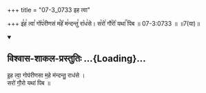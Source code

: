 +++
title = "07-3_0733 इह त्वा"

+++
इ꣣ह꣢ त्वा꣣ गो꣡प꣢रीणसं म꣣हे꣡ म꣢न्दन्तु꣣ रा꣡ध꣢से। स꣡रो꣢ गौ꣣रो꣡ यथा꣢꣯ पिब ॥ 07-3:0733 ॥ ॥7(या)॥

<div class="js_include" newlevelforh1="2" title="विश्वास-शाकल-प्रस्तुतिः" unfilled url="/vedAH_Rk/shAkalam/saMhitA/vishvAsa-prastutiH/08/045/24_iha_tvA.md">
<details open><summary><h2>विश्वास-शाकल-प्रस्तुतिः ...{Loading}...</h2></summary>


इ॒ह त्वा॒ गोप॑रीणसा म॒हे म॑न्दन्तु॒ राध॑से ।  
सरो॑ गौ॒रो यथा॑ पिब ॥

</details>
</div>